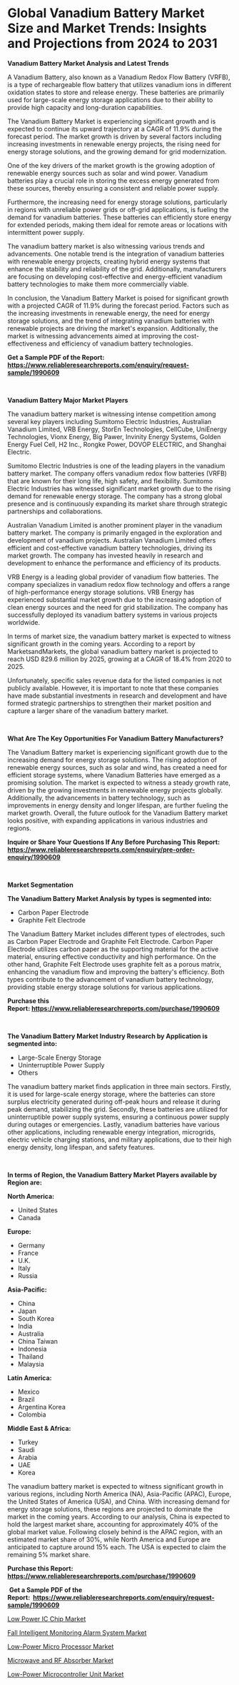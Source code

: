 <p><h1>Global Vanadium Battery Market Size and Market Trends: Insights and Projections from 2024 to 2031</h1></p><p><strong>Vanadium Battery Market Analysis and Latest Trends</strong></p>
<p><p>A Vanadium Battery, also known as a Vanadium Redox Flow Battery (VRFB), is a type of rechargeable flow battery that utilizes vanadium ions in different oxidation states to store and release energy. These batteries are primarily used for large-scale energy storage applications due to their ability to provide high capacity and long-duration capabilities.</p><p>The Vanadium Battery Market is experiencing significant growth and is expected to continue its upward trajectory at a CAGR of 11.9% during the forecast period. The market growth is driven by several factors including increasing investments in renewable energy projects, the rising need for energy storage solutions, and the growing demand for grid modernization.</p><p>One of the key drivers of the market growth is the growing adoption of renewable energy sources such as solar and wind power. Vanadium batteries play a crucial role in storing the excess energy generated from these sources, thereby ensuring a consistent and reliable power supply.</p><p>Furthermore, the increasing need for energy storage solutions, particularly in regions with unreliable power grids or off-grid applications, is fueling the demand for vanadium batteries. These batteries can efficiently store energy for extended periods, making them ideal for remote areas or locations with intermittent power supply.</p><p>The vanadium battery market is also witnessing various trends and advancements. One notable trend is the integration of vanadium batteries with renewable energy projects, creating hybrid energy systems that enhance the stability and reliability of the grid. Additionally, manufacturers are focusing on developing cost-effective and energy-efficient vanadium battery technologies to make them more commercially viable.</p><p>In conclusion, the Vanadium Battery Market is poised for significant growth with a projected CAGR of 11.9% during the forecast period. Factors such as the increasing investments in renewable energy, the need for energy storage solutions, and the trend of integrating vanadium batteries with renewable projects are driving the market's expansion. Additionally, the market is witnessing advancements aimed at improving the cost-effectiveness and efficiency of vanadium battery technologies.</p></p>
<p><strong>Get a Sample PDF of the Report:&nbsp; <a href="https://www.reliableresearchreports.com/enquiry/request-sample/1990609">https://www.reliableresearchreports.com/enquiry/request-sample/1990609</a></strong></p>
<p>&nbsp;</p>
<p><strong>Vanadium Battery Major Market Players</strong></p>
<p><p>The vanadium battery market is witnessing intense competition among several key players including Sumitomo Electric Industries, Australian Vanadium Limited, VRB Energy, StorEn Technologies, CellCube, UniEnergy Technologies, Vionx Energy, Big Pawer, Invinity Energy Systems, Golden Energy Fuel Cell, H2 Inc., Rongke Power, DOVOP ELECTRIC, and Shanghai Electric.</p><p>Sumitomo Electric Industries is one of the leading players in the vanadium battery market. The company offers vanadium redox flow batteries (VRFB) that are known for their long life, high safety, and flexibility. Sumitomo Electric Industries has witnessed significant market growth due to the rising demand for renewable energy storage. The company has a strong global presence and is continuously expanding its market share through strategic partnerships and collaborations.</p><p>Australian Vanadium Limited is another prominent player in the vanadium battery market. The company is primarily engaged in the exploration and development of vanadium projects. Australian Vanadium Limited offers efficient and cost-effective vanadium battery technologies, driving its market growth. The company has invested heavily in research and development to enhance the performance and efficiency of its products.</p><p>VRB Energy is a leading global provider of vanadium flow batteries. The company specializes in vanadium redox flow technology and offers a range of high-performance energy storage solutions. VRB Energy has experienced substantial market growth due to the increasing adoption of clean energy sources and the need for grid stabilization. The company has successfully deployed its vanadium battery systems in various projects worldwide.</p><p>In terms of market size, the vanadium battery market is expected to witness significant growth in the coming years. According to a report by MarketsandMarkets, the global vanadium battery market is projected to reach USD 829.6 million by 2025, growing at a CAGR of 18.4% from 2020 to 2025.</p><p>Unfortunately, specific sales revenue data for the listed companies is not publicly available. However, it is important to note that these companies have made substantial investments in research and development and have formed strategic partnerships to strengthen their market position and capture a larger share of the vanadium battery market.</p></p>
<p>&nbsp;</p>
<p><strong>What Are The Key Opportunities For Vanadium Battery Manufacturers?</strong></p>
<p><p>The Vanadium Battery market is experiencing significant growth due to the increasing demand for energy storage solutions. The rising adoption of renewable energy sources, such as solar and wind, has created a need for efficient storage systems, where Vanadium Batteries have emerged as a promising solution. The market is expected to witness a steady growth rate, driven by the growing investments in renewable energy projects globally. Additionally, the advancements in battery technology, such as improvements in energy density and longer lifespan, are further fueling the market growth. Overall, the future outlook for the Vanadium Battery market looks positive, with expanding applications in various industries and regions.</p></p>
<p><strong>Inquire or Share Your Questions If Any Before Purchasing This Report: <a href="https://www.reliableresearchreports.com/enquiry/pre-order-enquiry/1990609">https://www.reliableresearchreports.com/enquiry/pre-order-enquiry/1990609</a></strong></p>
<p>&nbsp;</p>
<p><strong>Market Segmentation</strong></p>
<p><strong>The Vanadium Battery Market Analysis by types is segmented into:</strong></p>
<p><ul><li>Carbon Paper Electrode</li><li>Graphite Felt Electrode</li></ul></p>
<p><p>The Vanadium Battery Market includes different types of electrodes, such as Carbon Paper Electrode and Graphite Felt Electrode. Carbon Paper Electrode utilizes carbon paper as the supporting material for the active material, ensuring effective conductivity and high performance. On the other hand, Graphite Felt Electrode uses graphite felt as a porous matrix, enhancing the vanadium flow and improving the battery's efficiency. Both types contribute to the advancement of vanadium battery technology, providing stable energy storage solutions for various applications.</p></p>
<p><strong>Purchase this Report:&nbsp;<a href="https://www.reliableresearchreports.com/purchase/1990609">https://www.reliableresearchreports.com/purchase/1990609</a></strong></p>
<p>&nbsp;</p>
<p><strong>The Vanadium Battery Market Industry Research by Application is segmented into:</strong></p>
<p><ul><li>Large-Scale Energy Storage</li><li>Uninterruptible Power Supply</li><li>Others</li></ul></p>
<p><p>The vanadium battery market finds application in three main sectors. Firstly, it is used for large-scale energy storage, where the batteries can store surplus electricity generated during off-peak hours and release it during peak demand, stabilizing the grid. Secondly, these batteries are utilized for uninterruptible power supply systems, ensuring a continuous power supply during outages or emergencies. Lastly, vanadium batteries have various other applications, including renewable energy integration, microgrids, electric vehicle charging stations, and military applications, due to their high energy density, long lifespan, and safety features.</p></p>
<p>&nbsp;</p>
<p><strong>In terms of Region, the Vanadium Battery Market Players available by Region are:</strong></p>
<p>
    <p> <strong> North America: </strong>
        <ul>
            <li>United States</li>
            <li>Canada</li>
        </ul>
        </p> 
    <p> <strong> Europe: </strong>
        <ul>
            <li>Germany</li>
            <li>France</li>
            <li>U.K.</li>
            <li>Italy</li>
            <li>Russia</li>
        </ul>
        </p> 
    <p> <strong> Asia-Pacific: </strong>
        <ul>
            <li>China</li>
            <li>Japan</li>
            <li>South Korea</li>
            <li>India</li>
            <li>Australia</li>
            <li>China Taiwan</li>
            <li>Indonesia</li>
            <li>Thailand</li>
            <li>Malaysia</li>
        </ul>
        </p> 
    <p> <strong> Latin America: </strong>
        <ul>
            <li>Mexico</li>
            <li>Brazil</li>
            <li>Argentina Korea</li>
            <li>Colombia</li>
        </ul>
        </p> 
    <p> <strong> Middle East & Africa: </strong>
        <ul>
            <li>Turkey</li>
            <li>Saudi</li>
            <li>Arabia</li>
            <li>UAE</li>
            <li>Korea</li>
        </ul>
    </p>
    </p>
<p><p>The vanadium battery market is expected to witness significant growth in various regions, including North America (NA), Asia-Pacific (APAC), Europe, the United States of America (USA), and China. With increasing demand for energy storage solutions, these regions are projected to dominate the market in the coming years. According to our analysis, China is expected to hold the largest market share, accounting for approximately 40% of the global market value. Following closely behind is the APAC region, with an estimated market share of 30%, while North America and Europe are anticipated to capture around 15% each. The USA is expected to claim the remaining 5% market share.</p></p>
<p><strong>Purchase this Report: <a href="https://www.reliableresearchreports.com/purchase/1990609">https://www.reliableresearchreports.com/purchase/1990609</a></strong></p>
<p>&nbsp;<strong>Get a Sample PDF of the Report:&nbsp;&nbsp;<a href="https://www.reliableresearchreports.com/enquiry/request-sample/1990609">https://www.reliableresearchreports.com/enquiry/request-sample/1990609</a></strong></p>
<p><strong></strong></p>
<p><p><a href="https://github.com/antony131rp/Market-Research-Report-List-1/blob/main/low-power-ic-chip-market.md">Low Power IC Chip Market</a></p><p><a href="https://github.com/bracarafogo/Market-Research-Report-List-1/blob/main/fall-intelligent-monitoring-alarm-system-market.md">Fall Intelligent Monitoring Alarm System Market</a></p><p><a href="https://github.com/khayangel/Market-Research-Report-List-1/blob/main/low-power-micro-processor-market.md">Low-Power Micro Processor Market</a></p><p><a href="https://github.com/elizabethdagraca/Market-Research-Report-List-1/blob/main/microwave-and-rf-absorber-market.md">Microwave and RF Absorber Market</a></p><p><a href="https://github.com/lababdou/Market-Research-Report-List-1/blob/main/low-power-microcontroller-unit-market.md">Low-Power Microcontroller Unit Market</a></p></p>